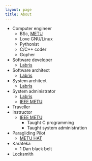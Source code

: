 ```yaml
---
layout: page
title: About
---
```


* Computer engineer
    * BSc, [METU](http://www.metu.edu.tr)
    * Love GNU/Linux
    * Pythonist
    * C/C++ coder
    * Gopher
* Software developer
    * [Labris](http://www.labrisnetworks.com)
* Software architect 
    * [Labris](http://www.labrisnetworks.com)
* System architect
    * [Labris](http://www.labrisnetworks.com)
* System administrator
    * [Labris](http://www.labrisnetworks.com)
    * [IEEE METU](http://ieee.metu.edu.tr)
* Traveller
* Instructor
    * [IEEE METU](http://ieee.metu.edu.tr)
        * Taught C programming
        * Taught system administration
* Paragliding Pilot
    * [METU HAT](http://havacilik.metu.edu.tr)
* Karateka
    * 1 Dan black belt
* Locksmith
